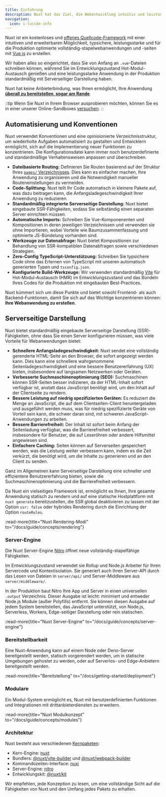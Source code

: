 ```yaml
---
title: Einführung
description: Nuxt hat das Ziel, die Webentwicklung intuitiv und leistungsstark zu gestalten, mit einem hervorragenden Entwicklererlebnis im Sinn.
navigation:
  icon: i-lucide-info
---
```


Nuxt ist ein kostenloses und [offenes Quellcode-Framework](https://github.com/nuxt/nuxt) mit einer intuitiven und erweiterbaren Möglichkeit, typsichere, leistungsstarke und für die Produktion optimierte vollständig-stapelwebanwendungen und -seiten mit [Vue.js](https://vuejs.org) zu erstellen.

Wir haben alles so eingerichtet, dass Sie von Anfang an `.vue`-Dateien schreiben können, während Sie im Entwicklungszustand Hot-Modul-Austausch genießen und eine leistungsstarke Anwendung in der Produktion standardmäßig mit Serverseitiger Darstellung haben.

Nuxt hat keine Anbieterbindung, was Ihnen ermöglicht, Ihre Anwendung [**überall zu bereitstellen, sogar am Rande**](/blog/nuxt-am-rande).

::tip
Wenn Sie Nuxt in Ihrem Browser ausprobieren möchten, können Sie es in einer unserer Online-Sandboxes [versuchen](/docs/getting-started/installation#online-sandbox).
::

## Automatisierung und Konventionen

Nuxt verwendet Konventionen und eine opinioionierte Verzeichnisstruktur, um wiederholte Aufgaben automatisiert zu gestalten und Entwicklern ermöglicht, sich auf die Implementierung neuer Funktionen zu konzentrieren. Die Konfigurationsdatei kann immer noch benutzerdefinierte und standardmäßige Verhaltensweisen anpassen und überschreiben.

- **Dateibasierte Routing:** Definieren Sie Routen basierend auf der Struktur Ihres [`pages/` Verzeichnisses](/docs/guide/directory-structure/pages). Dies kann es einfacher machen, Ihre Anwendung zu organisieren und die Notwendigkeit manueller Routeneinstellungen zu vermeiden.
- **Code-Splittung:** Nuxt teilt Ihr Code automatisch in kleinere Pakete auf, was dazu beitragen kann, die Anfangsladegeschwindigkeit Ihrer Anwendung zu reduzieren.
- **Standardmäßig integrierte Serverseitige Darstellung:** Nuxt bietet eingebaute SSR-Fähigkeiten, sodass Sie selbständig einen separaten Server einrichten müssen.
- **Automatische Imports:** Schreiben Sie Vue-Komponenenten und Kompositionen in deren jeweiligen Verzeichnissen und verwenden sie ohne Importieren, wobei Vorteile wie Baumzusammenfassung und optimierte JS-Bündelung vorhanden sind.
- **Werkzeuge zur Datenabfrage:** Nuxt bietet Kompositionen zur Behandlung von SSR-kompatiblen Datenabfragen sowie verschiedenen Strategien.
- **Zero-Config TypeScript-Unterstützung:** Schreiben Sie typsichere Code ohne das Erlernen von TypeScript mit unseren automatisch generierten Typen und `tsconfig.json`.
- **Konfigurierte Build-Werkzeuge:** Wir verwenden standardmäßig [Vite](https://vite.dev) für Hot-Modul-Austausch (HMR) im Entwicklungszustand und das Bündeln Ihres Codes für die Produktion mit eingebauten Best-Practices.

Nuxt kümmert sich um diese Punkte und bietet sowohl Frontend- als auch Backend-Funktionen, damit Sie sich auf das Wichtige konzentrieren können: **Ihre Webanwendung zu erstellen**.

## Serverseitige Darstellung

Nuxt bietet standardmäßig eingebaute Serverseitige Darstellung (SSR)-Fähigkeiten, ohne dass Sie einen Server konfigurieren müssen, was viele Vorteile für Webanwendungen bietet:

- **Schnellere Anfangsladegeschwindigkeit:** Nuxt sendet eine vollständig gerenderte HTML-Seite an den Browser, die sofort angezeigt werden kann. Dies kann eine schnellere wahrgenommene Seitenladegeschwindigkeit und eine bessere Benutzererfahrung (UX) bieten, insbesondere auf langsamen Netzwerken oder Geräten.
- **Verbesserte Suchmaschinenoptimierung (SEO):** Suchmaschinen können SSR-Seiten besser indizieren, da der HTML-Inhalt sofort verfügbar ist, anstatt dass JavaScript benötigt wird, um den Inhalt auf der Clientseite zu rendern.
- **Bessere Leistung auf niedrig spezifizierten Geräten:** Es reduziert die Menge an JavaScript, die auf dem Clientseiten-Client heruntergeladen und ausgeführt werden muss, was für niedrig spezifizierte Geräte von Vorteil sein kann, die schwer daran sind, mit schweren JavaScript-Anwendungen zu arbeiten.
- **Bessere Barrierefreiheit:** Der Inhalt ist sofort beim Anfang der Seitenladung verfügbar, was die Barrierefreiheit verbessert, insbesondere für Benutzer, die auf Leseröhren oder andere Hilfsmittel angewiesen sind.
- **Einfachere Caching:** Seiten können auf Serverseiten gespeichert werden, was die Leistung weiter verbessern kann, indem es die Zeit verkürzt, die benötigt wird, um die Inhalte zu generieren und an den Client zu senden.

Ganz im Allgemeinen kann Serverseitige Darstellung eine schneller und effizientere Benutzererfahrung bieten, sowie die Suchmaschinenoptimierung und die Barrierefreiheit verbessern.

Da Nuxt ein vielseitiges Framework ist, ermöglicht es Ihnen, Ihre gesamte Anwendung statisch zu rendern und auf eine statische Hostplattform mit `nuxt generate` bereitzustellen, die SSR global deaktivieren zu lassen mit der Option `ssr: false` oder hybrides Rendering durch die Einrichtung der Option `routeRules`.

:read-more{title="Nuxt Rendering-Modi" to="/docs/guide/concepts/rendering"}

### Server-Engine

Die Nuxt Server-Engine [Nitro](https://nitro.unjs.io) öffnet neue vollständig-stapelfähige Fähigkeiten.

Im Entwicklungszustand verwendet sie Rollup und Node.js Arbeiter für Ihren Servercode und Kontextisolation. Sie generiert auch Ihren Server-API durch das Lesen von Dateien in `server/api/` und Server-Middleware aus `server/middleware/`.

In der Produktion baut Nitro Ihre App und Server in einen universellen `.output` Verzeichnis. Dieser Ausgabe ist leicht: minimiert und entweder Node.js Module (außer Polyfills) entfernt. Sie können diesen Ausgabe auf jedem System bereitstellen, das JavaScript unterstützt, von Node.js, Serverless, Workers, Edge-seitiger Darstellung oder rein statischen.

:read-more{title="Nuxt Server-Engine" to="/docs/guide/concepts/server-engine"}

### Bereitstellbarkeit

Eine Nuxt-Anwendung kann auf einem Node oder Deno-Server bereitgestellt werden, statisch vorgerendert werden, um in statische Umgebungen gehostet zu werden, oder auf Serverlos- und Edge-Anbietern bereitgestellt werden.

:read-more{title="Bereitstellung" to="/docs/getting-started/deployment"}

### Modulare

Ein Modul-System ermöglicht es, Nuxt mit benutzerdefinierten Funktionen und Integrationen mit drittanbieterdiensten zu erweitern.

:read-more{title="Nuxt Modulkonzept" to="/docs/guide/concepts/modules"}

### Architektur

Nuxt besteht aus verschiedenen [Kernpaketen](https://github.com/nuxt/nuxt/tree/main/packages):

- Kern-Engine: [nuxt](https://github.com/nuxt/nuxt/tree/main/packages/nuxt)
- Bundlers: [@nuxt/vite-builder](https://github.com/nuxt/nuxt/tree/main/packages/vite) und [@nuxt/webpack-builder](https://github.com/nuxt/nuxt/tree/main/packages/webpack)
- Kommandozeilen-Interface: [nuxi](https://github.com/nuxt/nuxt/tree/main/packages/nuxi)
- Server-Engine: [nitro](https://github.com/nitrojs/nitro)
- Entwicklungskit: [@nuxt/kit](https://github.com/nuxt/nuxt/tree/main/packages/kit)

Wir empfehlen, jede Konzeption zu lesen, um eine vollständige Sicht auf die Fähigkeiten von Nuxt und den Umfang jedes Pakets zu erhalten.